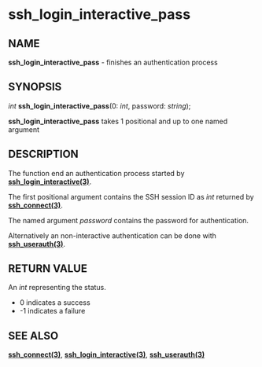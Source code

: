 # ssh_login_interactive_pass

## NAME

**ssh_login_interactive_pass** - finishes an authentication process

## SYNOPSIS

*int* **ssh_login_interactive_pass**(0: *int*, password: *string*);

**ssh_login_interactive_pass** takes 1 positional and up to one named argument

## DESCRIPTION

The function end an authentication process started by **[ssh_login_interactive(3)](ssh_login_interactive.md)**.

The first positional argument contains the SSH session ID as *int* returned by **[ssh_connect(3)](ssh_connect.md)**.

The named argument *password* contains the password for authentication.

Alternatively an non-interactive authentication can be done with **[ssh_userauth(3)](ssh_userauth.md)**.

## RETURN VALUE

An *int* representing the status.
- 0 indicates a success
- -1 indicates a failure

## SEE ALSO

**[ssh_connect(3)](ssh_connect.md)**, **[ssh_login_interactive(3)](ssh_login_interactive.md)**, **[ssh_userauth(3)](ssh_userauth.md)**